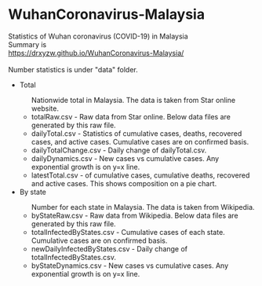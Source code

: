 # WuhanCoronavirus-Malaysia
Statistics of Wuhan coronavirus (COVID-19) in Malaysia<br>
Summary is<br>
https://drxyzw.github.io/WuhanCoronavirus-Malaysia/<br>
<br>
Number statistics is under "data" folder.<br> 
<ul><li>Total</li>
<ul>
Nationwide total in Malaysia. The data is taken from Star online website.</li>
<li>totalRaw.csv - Raw data from Star online. Below data files are generated by this raw file.</li>
<li>dailyTotal.csv - Statistics of cumulative cases, deaths, recovered cases, and active cases. Cumulative cases are on confirmed basis.</li>
<li>dailyTotalChange.csv - Daily change of dailyTotal.csv.</li>
<li>dailyDynamics.csv - New cases vs cumulative cases. Any exponential growth is on y=x line.</li>
<li>latestTotal.csv - of cumulative cases, cumulative deaths, recovered and active cases. This shows composition on a pie chart.</li>
</ul>
<li>By state</li>
<ul>
Number for each state in Malaysia. The data is taken from Wikipedia.</li>
<li>byStateRaw.csv - Raw data from Wikipedia. Below data files are generated by this raw file.</li>
<li>totalInfectedByStates.csv - Cumulative cases of each state. Cumulative cases are on confirmed basis.</li>
<li>newDailyInfectedByStates.csv - Daily change of totalInfectedByStates.csv.</li>
<li>byStateDynamics.csv - New cases vs cumulative cases. Any exponential growth is on y=x line.</li>
</ul>
</ul>
